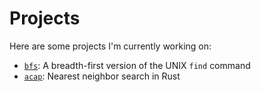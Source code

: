 # Projects

Here are some projects I'm currently working on:

- [`bfs`](bfs.md): A breadth-first version of the UNIX `find` command
- [`acap`](acap.md): Nearest neighbor search in Rust
